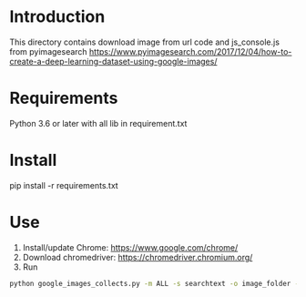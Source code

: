 # Introduction
This directory contains download image from url code and js_console.js from pyimagesearch https://www.pyimagesearch.com/2017/12/04/how-to-create-a-deep-learning-dataset-using-google-images/

# Requirements
Python 3.6 or later with all lib in requirement.txt

# Install
pip install -r requirements.txt

# Use
1. Install/update Chrome: https://www.google.com/chrome/
2. Download chromedriver: https://chromedriver.chromium.org/
3. Run
```bash 
python google_images_collects.py -m ALL -s searchtext -o image_folder -d file_urls.txt -g chromedriver
```
